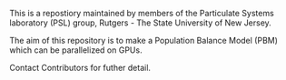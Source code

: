 This is a repostiory maintained by members of the Particulate Systems laboratory (PSL) group, Rutgers - The State University of New Jersey.

The aim of this repository is to make a Population Balance Model (PBM) which can be parallelized on GPUs.

Contact Contributors for futher detail.


